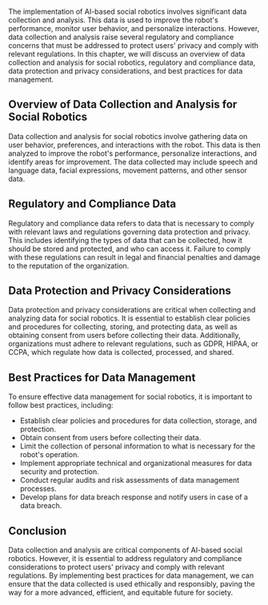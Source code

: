 
The implementation of AI-based social robotics involves significant data collection and analysis. This data is used to improve the robot's performance, monitor user behavior, and personalize interactions. However, data collection and analysis raise several regulatory and compliance concerns that must be addressed to protect users' privacy and comply with relevant regulations. In this chapter, we will discuss an overview of data collection and analysis for social robotics, regulatory and compliance data, data protection and privacy considerations, and best practices for data management.

Overview of Data Collection and Analysis for Social Robotics
------------------------------------------------------------

Data collection and analysis for social robotics involve gathering data on user behavior, preferences, and interactions with the robot. This data is then analyzed to improve the robot's performance, personalize interactions, and identify areas for improvement. The data collected may include speech and language data, facial expressions, movement patterns, and other sensor data.

Regulatory and Compliance Data
------------------------------

Regulatory and compliance data refers to data that is necessary to comply with relevant laws and regulations governing data protection and privacy. This includes identifying the types of data that can be collected, how it should be stored and protected, and who can access it. Failure to comply with these regulations can result in legal and financial penalties and damage to the reputation of the organization.

Data Protection and Privacy Considerations
------------------------------------------

Data protection and privacy considerations are critical when collecting and analyzing data for social robotics. It is essential to establish clear policies and procedures for collecting, storing, and protecting data, as well as obtaining consent from users before collecting their data. Additionally, organizations must adhere to relevant regulations, such as GDPR, HIPAA, or CCPA, which regulate how data is collected, processed, and shared.

Best Practices for Data Management
----------------------------------

To ensure effective data management for social robotics, it is important to follow best practices, including:

* Establish clear policies and procedures for data collection, storage, and protection.
* Obtain consent from users before collecting their data.
* Limit the collection of personal information to what is necessary for the robot's operation.
* Implement appropriate technical and organizational measures for data security and protection.
* Conduct regular audits and risk assessments of data management processes.
* Develop plans for data breach response and notify users in case of a data breach.

Conclusion
----------

Data collection and analysis are critical components of AI-based social robotics. However, it is essential to address regulatory and compliance considerations to protect users' privacy and comply with relevant regulations. By implementing best practices for data management, we can ensure that the data collected is used ethically and responsibly, paving the way for a more advanced, efficient, and equitable future for society.
